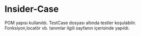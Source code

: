 # Insider-Case

POM yapısı kullanıldı.
TestCase dosyası altında testler koşulabilir.
Fonksiyon,locatör vb. tanımlar ilgili sayfanın içerisinde yapıldı.
